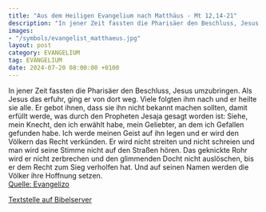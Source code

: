 ```yaml
---
title: "Aus dem Heiligen Evangelium nach Matthäus - Mt 12,14-21"
description: "In jener Zeit fassten die Pharisäer den Beschluss, Jesus umzubringen. Als Jesus das erfuhr, ging er von dort weg. Viele folgten ihm nach und er heilte sie alle. Er gebot ihnen, dass sie ihn nicht bekannt machen sollten, damit erfüllt werde, was durch den Propheten Jesaja gesagt w...."
images:
- "/symbols/evangelist_matthaeus.jpg"
layout: post
category: EVANGELIUM
tag: EVANGELIUM
date: 2024-07-20 08:00:00 +0100
---
```

In jener Zeit fassten die Pharisäer den Beschluss, Jesus umzubringen.
Als Jesus das erfuhr, ging er von dort weg. Viele folgten ihm nach und er heilte sie alle.
Er gebot ihnen, dass sie ihn nicht bekannt machen sollten,
damit erfüllt werde, was durch den Propheten Jesaja gesagt worden ist:
Siehe, mein Knecht, den ich erwählt habe, mein Geliebter, an dem ich Gefallen gefunden habe.<!--more--> Ich werde meinen Geist auf ihn legen und er wird den Völkern das Recht verkünden.
Er wird nicht streiten und nicht schreien und man wird seine Stimme nicht auf den Straßen hören.
Das geknickte Rohr wird er nicht zerbrechen und den glimmenden Docht nicht auslöschen, bis er dem Recht zum Sieg verholfen hat.
Und auf seinen Namen werden die Völker ihre Hoffnung setzen.<br>
[Quelle: Evangelizo](https://evangeliumtagfuertag.org/DE/gospel)

[Textstelle auf Bibelserver](https://www.bibleserver.com/EU/Matthäus12,14-21)
